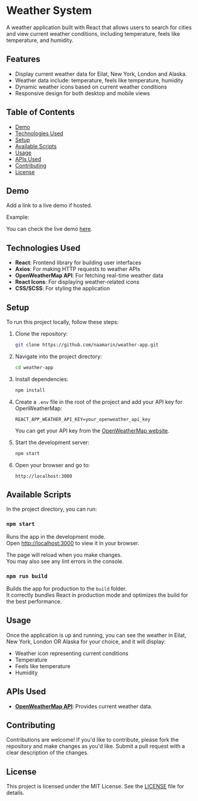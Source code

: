 # Weather System

A weather application built with React that allows users to search for cities and view current weather conditions, including temperature, feels like temperature, and humidity. 

## Features

- Display current weather data for Eilat, New York, London and Alaska.
- Weather data include: temperature, feels like temperature, humidity
- Dynamic weather icons based on current weather conditions
- Responsive design for both desktop and mobile views

## Table of Contents

- [Demo](#demo)
- [Technologies Used](#technologies-used)
- [Setup](#setup)
- [Available Scripts](#available-scripts)
- [Usage](#usage)
- [APIs Used](#apis-used)
- [Contributing](#contributing)
- [License](#license)

## Demo

Add a link to a live demo if hosted.

Example:

You can check the live demo [here](https://weather-app-demo.com).

## Technologies Used

- **React**: Frontend library for building user interfaces
- **Axios**: For making HTTP requests to weather APIs
- **OpenWeatherMap API**: For fetching real-time weather data
- **React Icons**: For displaying weather-related icons
- **CSS/SCSS**: For styling the application

## Setup

To run this project locally, follow these steps:

1. Clone the repository:

    ```bash
    git clone https://github.com/naamarin/weather-app.git
    ```

2. Navigate into the project directory:

    ```bash
    cd weather-app
    ```

3. Install dependencies:

    ```bash
    npm install
    ```

4. Create a `.env` file in the root of the project and add your API key for OpenWeatherMap:

    ```env
    REACT_APP_WEATHER_API_KEY=your_openweather_api_key
    ```

    You can get your API key from the [OpenWeatherMap website](https://openweathermap.org/api).

5. Start the development server:

    ```bash
    npm start
    ```

6. Open your browser and go to:

    ```
    http://localhost:3000
    ```

## Available Scripts

In the project directory, you can run:

### `npm start`

Runs the app in the development mode.  
Open [http://localhost:3000](http://localhost:3000) to view it in your browser.

The page will reload when you make changes.  
You may also see any lint errors in the console.

### `npm run build`

Builds the app for production to the `build` folder.  
It correctly bundles React in production mode and optimizes the build for the best performance.

## Usage

Once the application is up and running, you can see the weather in Eilat, New York, London OR Alaska for your choice, and it will display:

- Weather icon representing current conditions
- Temperature
- Feels like temperature
- Humidity

## APIs Used

- **[OpenWeatherMap API](https://openweathermap.org/api)**: Provides current weather data.

## Contributing

Contributions are welcome! If you'd like to contribute, please fork the repository and make changes as you'd like. Submit a pull request with a clear description of the changes.

## License

This project is licensed under the MIT License. See the [LICENSE](LICENSE) file for details.
